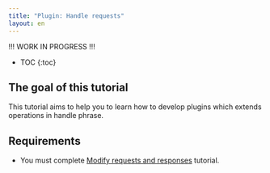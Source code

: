 ```yaml
---
title: "Plugin: Handle requests"
layout: en
---
```


!!! WORK IN PROGRESS !!!

* TOC
{:toc}

## The goal of this tutorial

This tutorial aims to help you to learn how to develop plugins
which extends operations in handle phrase.

## Requirements

* You must complete [Modify requests and responses][adapter] tutorial.

  [adapter]: ../adapter
